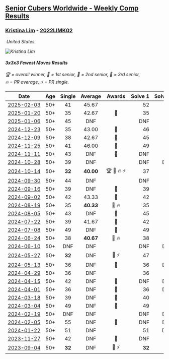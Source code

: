 <style>table {white-space: nowrap;}</style>
<link rel="stylesheet" type="text/css" href="/scw-comp/css/flags.css" />

## [Senior Cubers Worldwide - Weekly Comp Results](/scw-comp/results/)
### [Kristina Lim](README.md) - [2022LIMK02](https://www.worldcubeassociation.org/persons/2022LIMK02?event=333fm)

<i class="flag flag-US" />&nbsp;United States

![Kristina Lim](1670987100.jpg)

#### 3x3x3 Fewest Moves Results

<span style="white-space: nowrap;">🏆 = overall winner</span>, <span style="white-space: nowrap;">🥇 = 1st senior</span>, <span style="white-space: nowrap;">🥈 = 2nd senior</span>, <span style="white-space: nowrap;">🥉 = 3rd senior</span>, <span style="white-space: nowrap;">🔥 = PR average</span>, <span style="white-space: nowrap;">⚡ = PR single</span>.

| Date | Age | Single | Average | Awards | Solve 1 | Solve 2 | Solve 3 | Solution |
| :--: | :--: | :--: | :--: | :--: | --: | --: | --: | :-- |
| [2025-02-03](../../results/2025-02-03/333fm.md) | 50+ | 41 | 45.67 |  | 52 | 44 | 41 | [Desktop](https://www.facebook.com/events/605002372462927/permalink/611422108487620) / [Mobile](https://m.facebook.com/events/605002372462927?view=permalink&id=611422108487620) |
| [2025-01-20](../../results/2025-01-20/333fm.md) | 50+ | 35 | 42.67 | 🥉 | 35 | 43 | 50 | [Desktop](https://www.facebook.com/events/2431599283867344/permalink/2433750853652187) / [Mobile](https://m.facebook.com/events/2431599283867344?view=permalink&id=2433750853652187) |
| [2025-01-06](../../results/2025-01-06/333fm.md) | 50+ | 45 | DNF |  | DNF | 45 | 48 | [Desktop](https://www.facebook.com/events/1116608616224962/permalink/1124455952106895) / [Mobile](https://m.facebook.com/events/1116608616224962?view=permalink&id=1124455952106895) |
| [2024-12-23](../../results/2024-12-23/333fm.md) | 50+ | 35 | 43.00 | 🥈 | 46 | 48 | 35 | [Desktop](https://www.facebook.com/events/1089321362895258/permalink/1090609742766420) / [Mobile](https://m.facebook.com/events/1089321362895258?view=permalink&id=1090609742766420) |
| [2024-12-09](../../results/2024-12-09/333fm.md) | 50+ | 38 | 42.67 | 🥈 | 45 | 38 | 45 | [Desktop](https://www.facebook.com/events/564322402883911/permalink/572830042033147) / [Mobile](https://m.facebook.com/events/564322402883911?view=permalink&id=572830042033147) |
| [2024-11-25](../../results/2024-11-25/333fm.md) | 50+ | 41 | 46.00 | 🥉 | 49 | 48 | 41 | [Desktop](https://www.facebook.com/events/1676509486259197/permalink/1677691402807672) / [Mobile](https://m.facebook.com/events/1676509486259197?view=permalink&id=1677691402807672) |
| [2024-11-11](../../results/2024-11-11/333fm.md) | 50+ | 43 | DNF | 🥉 | DNF | 43 | 45 | [Desktop](https://www.facebook.com/events/1083595216209881/permalink/1088021745767228) / [Mobile](https://m.facebook.com/events/1083595216209881?view=permalink&id=1088021745767228) |
| [2024-10-28](../../results/2024-10-28/333fm.md) | 50+ | 39 | DNF |  | DNF | DNF | 39 | [Desktop](https://www.facebook.com/events/1698508710710568/permalink/1699139327314173) / [Mobile](https://m.facebook.com/events/1698508710710568?view=permalink&id=1699139327314173) |
| [2024-10-14](../../results/2024-10-14/333fm.md) | 50+ | **32** | **40.00** | 🏆 🥇 🔥 ⚡ | 37 | **32** | 51 | [Desktop](https://www.facebook.com/events/1063108871886413/permalink/1063951621802138) / [Mobile](https://m.facebook.com/events/1063108871886413?view=permalink&id=1063951621802138) |
| [2024-09-30](../../results/2024-09-30/333fm.md) | 50+ | 44 | DNF |  | DNF | 44 | DNS | [Desktop](https://www.facebook.com/events/1279731716520453/permalink/1286310542529237) / [Mobile](https://m.facebook.com/events/1279731716520453?view=permalink&id=1286310542529237) |
| [2024-09-16](../../results/2024-09-16/333fm.md) | 50+ | 39 | DNF | 🥉 | 39 | 47 | DNS | [Desktop](https://www.facebook.com/events/987724163393827/permalink/999251322241111) / [Mobile](https://m.facebook.com/events/987724163393827?view=permalink&id=999251322241111) |
| [2024-09-02](../../results/2024-09-02/333fm.md) | 50+ | 42 | 43.33 | 🥉 | 42 | 45 | 43 | [Desktop](https://www.facebook.com/events/8293215087422597/permalink/8332219576855481) / [Mobile](https://m.facebook.com/events/8293215087422597?view=permalink&id=8332219576855481) |
| [2024-08-19](../../results/2024-08-19/333fm.md) | 50+ | 35 | **40.33** | 🥈 🔥 | 35 | 40 | 46 | [Desktop](https://www.facebook.com/events/1735091027302984/permalink/1737835180361902) / [Mobile](https://m.facebook.com/events/1735091027302984?view=permalink&id=1737835180361902) |
| [2024-08-05](../../results/2024-08-05/333fm.md) | 50+ | 43 | DNF | 🥉 | 45 | 43 | DNS | [Desktop](https://www.facebook.com/events/852418760184953/permalink/857746616318834) / [Mobile](https://m.facebook.com/events/852418760184953?view=permalink&id=857746616318834) |
| [2024-07-22](../../results/2024-07-22/333fm.md) | 50+ | 39 | 41.67 | 🥈 | 42 | 39 | 44 | [Desktop](https://www.facebook.com/events/927489042475865/permalink/928784639012972) / [Mobile](https://m.facebook.com/events/927489042475865?view=permalink&id=928784639012972) |
| [2024-07-08](../../results/2024-07-08/333fm.md) | 50+ | 49 | DNF | 🥈 | 49 | 57 | DNF | [Desktop](https://www.facebook.com/events/437271385803274/permalink/441840548679691) / [Mobile](https://m.facebook.com/events/437271385803274?view=permalink&id=441840548679691) |
| [2024-06-24](../../results/2024-06-24/333fm.md) | 50+ | 38 | **40.67** | 🥉 🔥 | 38 | 46 | 38 | [Desktop](https://www.facebook.com/events/1415549492443459/permalink/1421316108533464) / [Mobile](https://m.facebook.com/events/1415549492443459?view=permalink&id=1421316108533464) |
| [2024-06-10](../../results/2024-06-10/333fm.md) | 50+ | DNF | DNF |  | DNF | DNF | DNF | [Desktop](https://www.facebook.com/events/1490716228238504/permalink/1495786534398140) / [Mobile](https://m.facebook.com/events/1490716228238504?view=permalink&id=1495786534398140) |
| [2024-05-27](../../results/2024-05-27/333fm.md) | 50+ | **32** | DNF | 🥉 ⚡ | 47 | **32** | DNF | [Desktop](https://www.facebook.com/events/1122138365677115/permalink/1127838861773732) / [Mobile](https://m.facebook.com/events/1122138365677115?view=permalink&id=1127838861773732) |
| [2024-05-13](../../results/2024-05-13/333fm.md) | 50+ | 36 | DNF | 🥉 | 36 | DNF | 50 | [Desktop](https://www.facebook.com/events/424553657178959/permalink/425183560449302) / [Mobile](https://m.facebook.com/events/424553657178959?view=permalink&id=425183560449302) |
| [2024-04-29](../../results/2024-04-29/333fm.md) | 50+ | 36 | DNF |  | 36 | 37 | DNF | [Desktop](https://www.facebook.com/events/780529384043557/permalink/784789220284240) / [Mobile](https://m.facebook.com/events/780529384043557?view=permalink&id=784789220284240) |
| [2024-04-15](../../results/2024-04-15/333fm.md) | 50+ | 42 | DNF | 🥉 | DNF | DNF | 42 | [Desktop](https://www.facebook.com/events/399729569502315/permalink/401554829319789) / [Mobile](https://m.facebook.com/events/399729569502315?view=permalink&id=401554829319789) |
| [2024-04-01](../../results/2024-04-01/333fm.md) | 50+ | 36 | DNF | 🥉 | 36 | DNF | DNS | [Desktop](https://www.facebook.com/events/381145698080463/permalink/388760463985653) / [Mobile](https://m.facebook.com/events/381145698080463?view=permalink&id=388760463985653) |
| [2024-03-18](../../results/2024-03-18/333fm.md) | 50+ | 39 | DNF | 🥉 | 40 | 39 | DNS | [Desktop](https://www.facebook.com/events/327405973656724/permalink/333880279675960) / [Mobile](https://m.facebook.com/events/327405973656724?view=permalink&id=333880279675960) |
| [2024-03-04](../../results/2024-03-04/333fm.md) | 50+ | 49 | DNF | 🥉 | 49 | 49 | DNS | [Desktop](https://www.facebook.com/events/930519955353118/permalink/937786631293117) / [Mobile](https://m.facebook.com/events/930519955353118?view=permalink&id=937786631293117) |
| [2024-02-19](../../results/2024-02-19/333fm.md) | 50+ | DNF | DNF |  | DNF | DNF | DNF | [Desktop](https://www.facebook.com/events/381823924477209/permalink/382931441033124) / [Mobile](https://m.facebook.com/events/381823924477209?view=permalink&id=382931441033124) |
| [2024-02-05](../../results/2024-02-05/333fm.md) | 50+ | 55 | DNF | 🥈 | DNF | DNF | 55 | [Desktop](https://www.facebook.com/events/372835672153895/permalink/376085898495539) / [Mobile](https://m.facebook.com/events/372835672153895?view=permalink&id=376085898495539) |
| [2024-01-22](../../results/2024-01-22/333fm.md) | 50+ | 51 | DNF |  | 51 | DNS | DNS | [Desktop](https://www.facebook.com/events/373816798683556/permalink/381619744569928) / [Mobile](https://m.facebook.com/events/373816798683556?view=permalink&id=381619744569928) |
| [2023-11-27](../../results/2023-11-27/333fm.md) | 50+ | 42 | DNF | 🥈 | DNF | 42 | DNS | [Desktop](https://www.facebook.com/events/1517328919014771/permalink/1520489532032043) / [Mobile](https://m.facebook.com/events/1517328919014771?view=permalink&id=1520489532032043) |
| [2023-09-04](../../results/2023-09-04/333fm.md) | 50+ | **32** | DNF | 🥈 ⚡ | **32** | 49 | DNS | [Desktop](https://www.facebook.com/events/618224723823300/permalink/618835353762237) / [Mobile](https://m.facebook.com/events/618224723823300?view=permalink&id=618835353762237) |


<!-- Global site tag (gtag.js) - Google Analytics -->
<script async src="https://www.googletagmanager.com/gtag/js?id=UA-86348435-3"></script>
<script>window.dataLayer = window.dataLayer || []; function gtag() {dataLayer.push(arguments);} gtag('js', new Date()); gtag('config', 'UA-86348435-3');</script>
